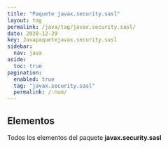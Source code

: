 ```yaml
---
title: "Paquete javax.security.sasl"
layout: tag
permalink: /java/tag/javax.security.sasl/
date: 2020-12-29
key: Javapaquetejavax.security.sasl
sidebar: 
  nav: java
aside: 
  toc: true
pagination: 
  enabled: true
  tag: "javax.security.sasl"
  permalink: /:num/
---
```


<h2>Elementos</h2>
Todos los elementos del paquete <strong>javax.security.sasl</strong>
